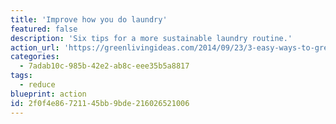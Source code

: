 ```yaml
---
title: 'Improve how you do laundry'
featured: false
description: 'Six tips for a more sustainable laundry routine.'
action_url: 'https://greenlivingideas.com/2014/09/23/3-easy-ways-to-green-your-laundry/'
categories:
  - 7adab10c-985b-42e2-ab8c-eee35b5a8817
tags:
  - reduce
blueprint: action
id: 2f0f4e86-7211-45bb-9bde-216026521006
---
```

